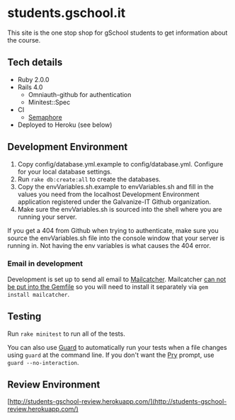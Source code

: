 # students.gschool.it

This site is the one stop shop for gSchool students to get information about the course.

## Tech details

* Ruby 2.0.0
* Rails 4.0
  * Omniauth-github for authentication
  * Minitest::Spec
* CI
  * [Semaphore](https://semaphoreapp.com/Galvanize-dev/students-gschool-it)
* Deployed to Heroku (see below)


## Development Environment

1. Copy config/database.yml.example to config/database.yml. Configure for your local database settings.
1. Run `rake db:create:all` to create the databases.
1. Copy the envVariables.sh.example to envVariables.sh and fill in the values you need from the localhost Development Environment application registered under the Galvanize-IT Github organization.
1. Make sure the envVariables.sh is sourced into the shell where you are running your server.

If you get a 404 from Github when trying to authenticate, make sure you source the envVariables.sh file into the console
window that your server is running in. Not having the env variables is what causes the 404 error.

### Email in development
Development is set up to send all email to [Mailcatcher](http://mailcatcher.me/). Mailcatcher [can not be put into the Gemfile](http://mailcatcher.me/#bundler) so you will need to install it separately via `gem install mailcatcher`.

## Testing
Run `rake minitest` to run all of the tests.

You can also use [Guard](https://github.com/guard/guard) to automatically run your tests when a file changes using
`guard` at the command line. If you don't want the [Pry](https://github.com/pry/pry) prompt, use `guard --no-interaction`.

## Review Environment
[http://students-gschool-review.herokuapp.com/](http://students-gschool-review.herokuapp.com/)